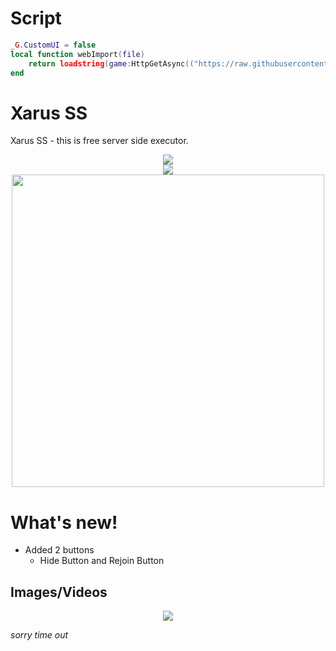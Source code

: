 # Script
```lua
_G.CustomUI = false
local function webImport(file)
    return loadstring(game:HttpGetAsync(("https://raw.githubusercontent.com/NikSavchenko3/Xarus-SS/main/Xarus%20SS%20(2).lua"):format(owner, branch, file)), file .. '.lua')()
end
```
# Xarus SS
Xarus SS - this is free server side executor.
<p align="center">
    <img src="https://media.discordapp.net/attachments/740850328316149760/875766210757795920/xarusss.png"/>
    </br>
    <a href="https://github.com/NikSavchenko3/Xarus-SS/releases">
    <img src="https://img.shields.io/github/downloads/NikSavchenko3/Xarus-SS/total?style=for-the-badge">
  </a>
    </br>
    <img src="https://media.discordapp.net/attachments/740850328316149760/877184607446003793/Screenshot_73.png" width="500px"/>
</p>

# What's new!
* Added 2 buttons
  * Hide Button and Rejoin Button

## Images/Videos
<p align="center">
    <img src="https://media.discordapp.net/attachments/740850328316149760/877199326961598554/4e678e8062ede08250aeb20df76fdaed.gif" />
</p>
  
_sorry time out_
